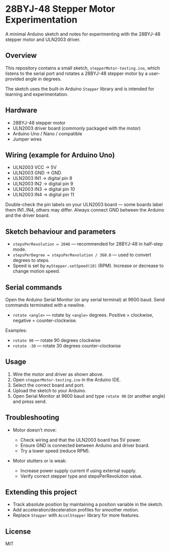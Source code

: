 # 28BYJ-48 Stepper Motor Experimentation

A minimal Arduino sketch and notes for experimenting with the 28BYJ-48 stepper motor and ULN2003 driver.

## Overview

This repository contains a small sketch, `stepperMotor-testing.ino`, which listens to the serial port and rotates a 28BYJ-48 stepper motor by a user-provided angle in degrees.

The sketch uses the built-in Arduino `Stepper` library and is intended for learning and experimentation.

## Hardware

- 28BYJ-48 stepper motor
- ULN2003 driver board (commonly packaged with the motor)
- Arduino Uno / Nano / compatible
- Jumper wires

## Wiring (example for Arduino Uno)

- ULN2003 VCC -> 5V
- ULN2003 GND -> GND
- ULN2003 IN1 -> digital pin 8
- ULN2003 IN2 -> digital pin 9
- ULN2003 IN3 -> digital pin 10
- ULN2003 IN4 -> digital pin 11

Double-check the pin labels on your ULN2003 board — some boards label them IN1..IN4, others may differ. Always connect GND between the Arduino and the driver board.

## Sketch behaviour and parameters

- `stepsPerRevolution = 2048` — recommended for 28BYJ-48 in half-step mode.
- `stepsPerDegree = stepsPerRevolution / 360.0` — used to convert degrees to steps.
- Speed is set by `myStepper.setSpeed(10)` (RPM). Increase or decrease to change motion speed.

## Serial commands

Open the Arduino Serial Monitor (or any serial terminal) at 9600 baud. Send commands terminated with a newline.

- `rotate <angle>` — rotate by `<angle>` degrees. Positive = clockwise, negative = counter-clockwise.

Examples:

- `rotate 90`  — rotate 90 degrees clockwise
- `rotate -30` — rotate 30 degrees counter-clockwise

## Usage

1. Wire the motor and driver as shown above.
2. Open `stepperMotor-testing.ino` in the Arduino IDE.
3. Select the correct board and port.
4. Upload the sketch to your Arduino.
5. Open Serial Monitor at 9600 baud and type `rotate 90` (or another angle) and press send.

## Troubleshooting

- Motor doesn't move:
  - Check wiring and that the ULN2003 board has 5V power.
  - Ensure GND is connected between Arduino and driver board.
  - Try a lower speed (reduce RPM).

- Motor stutters or is weak:
  - Increase power supply current if using external supply.
  - Verify correct stepper type and stepsPerRevolution value.

## Extending this project

- Track absolute position by maintaining a position variable in the sketch.
- Add acceleration/deceleration profiles for smoother motion.
- Replace `Stepper` with `AccelStepper` library for more features.

## License

MIT
